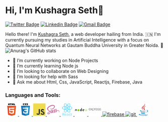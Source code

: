 # Hi, I'm Kushagra Seth👋
[![Twitter Badge](https://img.shields.io/badge/-@Kseth0808-1ca0f1?style=flat-square&labelColor=1ca0f1&logo=twitter&logoColor=white&link=https://twitter.com/kseth0808)](https://twitter.com/kseth0808) [![Linkedin Badge](https://img.shields.io/badge/-Kushagraseth-blue?style=flat-square&logo=Linkedin&logoColor=white&link=https://www.linkedin.com/in/kushagra-seth1904/)](https://www.linkedin.com/in/kushagra-seth1904/) [![Gmail Badge](https://img.shields.io/badge/-kseth0808@gmail.com-c14438?style=flat-square&logo=Gmail&logoColor=white&link=mailto:kseth0808@gmail.com)](mailto:kseth0808@gmail.com)

Hello there! I'm <a href="https://kushagraseth.netlify.app/" >Kushagra Seth<a/>, a web developer hailing from India. 🇮🇳 I'm currently pursuing my studies in Artificial Intelligence with a focus on Quantum Neural Networks at Gautam Buddha University in Greater Noida. 🏫
![Anurag's GitHub stats](https://github-readme-stats.vercel.app/api?username=kseth0808&show_icons=true&theme=Light)
- 🔭 I’m currently working on Node Projects
- 🌱 I’m currently learning Node js
- 👯 I’m looking to collaborate on Web Designing
- 🤔 I’m looking for help with Sass
- 💬 Ask me about Html, Css, JavaScript, Reactjs, Firebase, Java 
<h3 align="left">Languages and Tools:</h3>
<p align="left">
  <a href="https://www.w3.org/html/" target="_blank" rel="noreferrer">
    <img src="https://raw.githubusercontent.com/devicons/devicon/master/icons/html5/html5-original-wordmark.svg" alt="html5" width="40" height="40"/>
  </a>
  <a href="https://www.w3schools.com/css/" target="_blank" rel="noreferrer">
    <img src="https://raw.githubusercontent.com/devicons/devicon/master/icons/css3/css3-original-wordmark.svg" alt="css3" width="40" height="40"/>
  </a>
  <a href="https://developer.mozilla.org/en-US/docs/Web/JavaScript" target="_blank" rel="noreferrer">
    <img src="https://raw.githubusercontent.com/devicons/devicon/master/icons/javascript/javascript-original.svg" alt="javascript" width="40" height="40"/>
  </a>
  <a href="https://sass-lang.com" target="_blank" rel="noreferrer">
    <img src="https://raw.githubusercontent.com/devicons/devicon/master/icons/sass/sass-original.svg" alt="sass" width="40" height="40"/>
  </a>
    <a href="https://reactjs.org/" target="_blank" rel="noreferrer">
    <img src="https://raw.githubusercontent.com/devicons/devicon/master/icons/react/react-original-wordmark.svg" alt="react" width="40" height="40"/>
  </a>
   <a href="https://nodejs.org" target="_blank" rel="noreferrer">
  <img src="https://raw.githubusercontent.com/devicons/devicon/master/icons/nodejs/nodejs-original-wordmark.svg" alt="nodejs" width="40" height="40"/>
</a>
  <a href="https://expressjs.com" target="_blank" rel="noreferrer">
  <img src="https://raw.githubusercontent.com/devicons/devicon/master/icons/express/express-original-wordmark.svg" alt="express" width="40" height="40"/>
</a>
  <a href="https://firebase.google.com/" target="_blank" rel="noreferrer">
  <img src="https://www.vectorlogo.zone/logos/firebase/firebase-icon.svg" alt="firebase" width="40" height="40"/>
</a>
  <a href="https://git-scm.com/" target="_blank" rel="noreferrer">
  <img src="https://www.vectorlogo.zone/logos/git-scm/git-scm-icon.svg" alt="git" width="40" height="40"/>
</a>
  <a href="https://www.java.com" target="_blank" rel="noreferrer">
  <img src="https://raw.githubusercontent.com/devicons/devicon/master/icons/java/java-original.svg" alt="java" width="40" height="40"/>
</a>
  </p>

